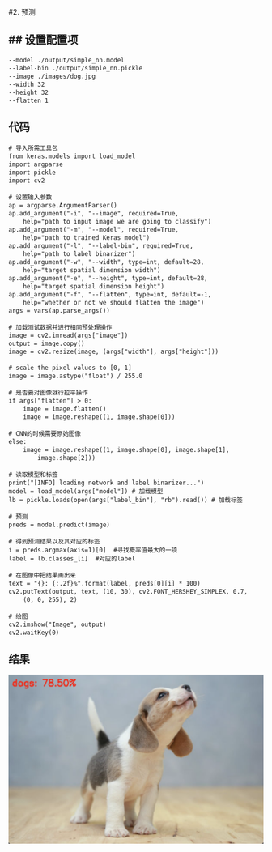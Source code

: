 #2. 预测

## ## 设置配置项

	--model ./output/simple_nn.model
	--label-bin ./output/simple_nn.pickle
	--image ./images/dog.jpg
	--width 32
	--height 32
	--flatten 1

## 代码

	# 导入所需工具包
	from keras.models import load_model
	import argparse
	import pickle
	import cv2
	
	# 设置输入参数
	ap = argparse.ArgumentParser()
	ap.add_argument("-i", "--image", required=True,
		help="path to input image we are going to classify")
	ap.add_argument("-m", "--model", required=True,
		help="path to trained Keras model")
	ap.add_argument("-l", "--label-bin", required=True,
		help="path to label binarizer")
	ap.add_argument("-w", "--width", type=int, default=28,
		help="target spatial dimension width")
	ap.add_argument("-e", "--height", type=int, default=28,
		help="target spatial dimension height")
	ap.add_argument("-f", "--flatten", type=int, default=-1,
		help="whether or not we should flatten the image")
	args = vars(ap.parse_args())
	
	# 加载测试数据并进行相同预处理操作
	image = cv2.imread(args["image"])
	output = image.copy()
	image = cv2.resize(image, (args["width"], args["height"]))
	
	# scale the pixel values to [0, 1]
	image = image.astype("float") / 255.0
	
	# 是否要对图像就行拉平操作
	if args["flatten"] > 0:
		image = image.flatten()
		image = image.reshape((1, image.shape[0]))
	
	# CNN的时候需要原始图像
	else:
		image = image.reshape((1, image.shape[0], image.shape[1],
			image.shape[2]))
	
	# 读取模型和标签
	print("[INFO] loading network and label binarizer...")
	model = load_model(args["model"]) # 加载模型
	lb = pickle.loads(open(args["label_bin"], "rb").read()) # 加载标签
	
	# 预测
	preds = model.predict(image)
	
	# 得到预测结果以及其对应的标签
	i = preds.argmax(axis=1)[0]  #寻找概率值最大的一项
	label = lb.classes_[i]  #对应的label
	
	# 在图像中把结果画出来
	text = "{}: {:.2f}%".format(label, preds[0][i] * 100)
	cv2.putText(output, text, (10, 30), cv2.FONT_HERSHEY_SIMPLEX, 0.7,
		(0, 0, 255), 2)
	
	# 绘图
	cv2.imshow("Image", output)
	cv2.waitKey(0)


## 结果

![](Images/4.png)